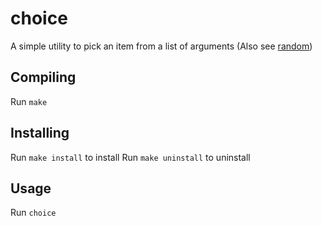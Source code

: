 # choice
A simple utility to pick an item from a list of arguments
(Also see [random](https://github.com/SollyBunny/random))

## Compiling
Run `make`

## Installing
Run `make install` to install
Run `make uninstall` to uninstall

## Usage
Run `choice`
